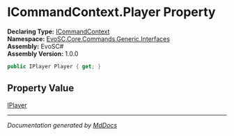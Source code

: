 ﻿<!--  
  <auto-generated>   
    The contents of this file were generated by a tool.  
    Changes to this file may be list if the file is regenerated  
  </auto-generated>   
-->

# ICommandContext.Player Property

**Declaring Type:** [ICommandContext](../index.md)  
**Namespace:** [EvoSC.Core.Commands.Generic.Interfaces](../../index.md)  
**Assembly:** EvoSC\#  
**Assembly Version:** 1.0.0

```csharp
public IPlayer Player { get; }
```

## Property Value

[IPlayer](../../../../../../Interfaces/Players/IPlayer/index.md)

___

*Documentation generated by [MdDocs](https://github.com/ap0llo/mddocs)*
